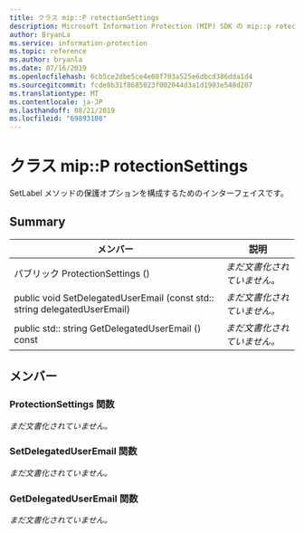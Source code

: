 ```yaml
---
title: クラス mip::P rotectionSettings
description: Microsoft Information Protection (MIP) SDK の mip::p rotectionsettings クラスについて説明します。
author: BryanLa
ms.service: information-protection
ms.topic: reference
ms.author: bryanla
ms.date: 07/16/2019
ms.openlocfilehash: 6cb5ce2dbe5ce4e08f703a525e6dbcd386dda1d4
ms.sourcegitcommit: fcde8b31f8685023f002044d3a1d1903e548d207
ms.translationtype: MT
ms.contentlocale: ja-JP
ms.lasthandoff: 08/21/2019
ms.locfileid: "69893108"
---
```

# <a name="class-mipprotectionsettings"></a>クラス mip::P rotectionSettings 
SetLabel メソッドの保護オプションを構成するためのインターフェイスです。
  
## <a name="summary"></a>Summary
 メンバー                        | 説明                                
--------------------------------|---------------------------------------------
パブリック ProtectionSettings ()  | _まだ文書化されていません。_
public void SetDelegatedUserEmail (const std:: string delegatedUserEmail)  | _まだ文書化されていません。_
public std:: string GetDelegatedUserEmail () const  | _まだ文書化されていません。_
  
## <a name="members"></a>メンバー
  
### <a name="protectionsettings-function"></a>ProtectionSettings 関数
_まだ文書化されていません。_

  
### <a name="setdelegateduseremail-function"></a>SetDelegatedUserEmail 関数
_まだ文書化されていません。_

  
### <a name="getdelegateduseremail-function"></a>GetDelegatedUserEmail 関数
_まだ文書化されていません。_
